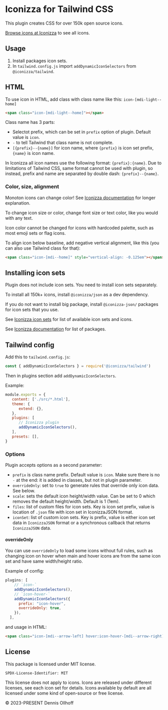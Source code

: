 # Iconizza for Tailwind CSS

This plugin creates CSS for over 150k open source icons.

[Browse icons at Iconizza](https://icon-sets.iconizza.design/) to see all icons.

## Usage

1. Install packages icon sets.
2. In `tailwind.config.js` import `addDynamicIconSelectors` from `@iconizza/tailwind`.

## HTML

To use icon in HTML, add class with class name like this: `icon-[mdi-light--home]`

```html
<span class="icon-[mdi-light--home]"></span>
```

Class name has 3 parts:

-   Selectot prefix, which can be set in `prefix` option of plugin. Default value is `icon`.
-   `-` to tell Tailwind that class name is not complete.
-   `[{prefix}--{name}]` for icon name, where `{prefix}` is icon set prefix, `{name}` is icon name.

In Iconizza all icon names use the following format: `{prefix}:{name}`. Due to limitations of Tailwind CSS, same format cannot be used with plugin, so instead, prefix and name are separated by double dash: `{prefix}--{name}`.

### Color, size, alignment

Monoton icons can change color! See [Iconizza documentation](https://iconizza.design/docs/usage/css/#monotone) for longer explanation.

To change icon size or color, change font size or text color, like you would with any text.

Icon color cannot be changed for icons with hardcoded palette, such as most emoji sets or flag icons.

To align icon below baseline, add negative vertical alignment, like this (you can also use Tailwind class for that):

```html
<span class="icon-[mdi--home]" style="vertical-align: -0.125em"></span>
```

## Installing icon sets

Plugin does not include icon sets. You need to install icon sets separately.

To install all 150k+ icons, install `@iconizza/json` as a dev dependency.

If you do not want to install big package, install `@iconizza-json/` packages for icon sets that you use.

See [Iconizza icon sets](https://icon-sets.iconizza.design/) for list of available icon sets and icons.

See [Iconizza documentation](https://iconizza.design/docs/icons/json.html) for list of packages.

## Tailwind config

Add this to `tailwind.config.js`:

```js
const { addDynamicIconSelectors } = require('@iconizza/tailwind')
```

Then in plugins section add `addDynamicIconSelectors`.

Example:

```js
module.exports = {
   content: ['./src/*.html'],
   theme: {
      extend: {},
   },
   plugins: [
      // Iconizza plugin
      addDynamicIconSelectors(),
   ],
   presets: [],
}
```

### Options

Plugin accepts options as a second parameter:

-   `prefix` is class name prefix. Default value is `icon`. Make sure there is no `-` at the end: it is added in classes, but not in plugin parameter.
-   `overrideOnly`: set to `true` to generate rules that override only icon data. See below.
-   `scale`: sets the default icon height/width value. Can be set to 0 which removes the default height/width. Default is 1 (1em).
-   `files`: list of custom files for icon sets. Key is icon set prefix, value is location of `.json` file with icon set in IconizzaJSON format.
-   `iconSet`: list of custom icon sets. Key is prefix, value is either icon set data in `IconizzaJSON` format or a synchronous callback that returns `IconizzaJSON` data.

#### overrideOnly

You can use `overrideOnly` to load some icons without full rules, such as changing icon on hover when main and hover icons are from the same icon set and have same width/height ratio.

Example of config:

```js
plugins: [
	// `icon-`
    addDynamicIconSelectors(),
	// `icon-hover-`
    addDynamicIconSelectors({
      prefix: "icon-hover",
      overrideOnly: true,
    }),
  ],
```

and usage in HTML:

```html
<span class="icon-[mdi--arrow-left] hover:icon-hover-[mdi--arrow-right]"></span>
```

## License

This package is licensed under MIT license.

`SPDX-License-Identifier: MIT`

This license does not apply to icons. Icons are released under different licenses, see each icon set for details.
Icons available by default are all licensed under some kind of open-source or free license.

© 2023-PRESENT Dennis Ollhoff
